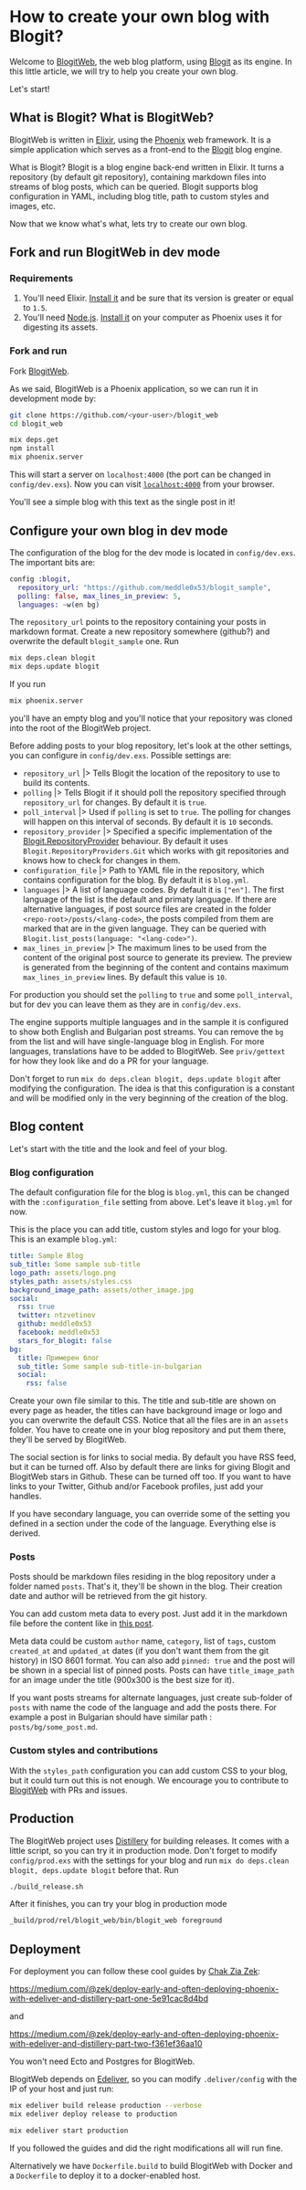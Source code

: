 # How to create your own blog with Blogit?

Welcome to [BlogitWeb](https://github.com/meddle0x53/blogit_web), the web blog platform, using [Blogit](https://github.com/meddle0x53/blogit) as its engine.
In this little article, we will try to help you create your own blog.

Let's start!

## What is Blogit? What is BlogitWeb?

BlogitWeb is written in [Elixir](https://elixir-lang.org/), using the
[Phoenix](http://phoenixframework.org/) web framework. It is a simple application
which serves as a front-end to the [Blogit](https://github.com/meddle0x53/blogit) blog engine.

What is Blogit?
Blogit is a blog engine back-end written in Elixir.
It turns a repository (by default git repository),
containing markdown files into streams of blog posts, which can be queried.
Blogit supports blog configuration in YAML, including blog title, path to custom styles and images, etc.

Now that we know what's what, lets try to create our own blog.

## Fork and run BlogitWeb in dev mode

### Requirements

1. You'll need Elixir. [Install it](https://elixir-lang.org/install.html) and be sure that its version is greater or equal to `1.5`.
2. You'll need [Node.js](https://nodejs.org/en/). [Install it](https://nodejs.org/en/download/) on your computer as Phoenix uses it for digesting its assets.

### Fork and run

Fork [BlogitWeb](https://github.com/meddle0x53/blogit_web).

As we said, BlogitWeb is a Phoenix application, so we can run it in development mode by:
```bash
git clone https://github.com/<your-user>/blogit_web
cd blogit_web

mix deps.get
npm install
mix phoenix.server
```

This will start a server on `localhost:4000` (the port can be changed in `config/dev.exs`).
Now you can visit [`localhost:4000`](http://localhost:4000) from your browser.

You'll see a simple blog with this text as the single post in it!

## Configure your own blog in dev mode

The configuration of the blog for the dev mode is located in `config/dev.exs`.
The important bits are:

```elixir
config :blogit,
  repository_url: "https://github.com/meddle0x53/blogit_sample",
  polling: false, max_lines_in_preview: 5,
  languages: ~w(en bg)
```

The `repository_url` points to the repository containing your posts in markdown format.
Create a new repository somewhere (github?) and overwrite the default `blogit_sample` one.
Run

```bash
mix deps.clean blogit
mix deps.update blogit
```

If you run

```bash
mix phoenix.server
```

you'll have an empty blog and you'll notice that your repository was cloned into the
root of the BlogitWeb project.

Before adding posts to your blog repository, let's look at the other settings, you can configure in `config/dev.exs`.
Possible settings are:

* `repository_url`       |> Tells Blogit the location of the repository to use to build its contents.
* `polling`              |> Tells Blogit if it should poll the repository specified through `repository_url` for changes. By default it is `true`.
* `poll_interval`        |> Used if `polling` is set to `true`. The polling for changes will happen on this interval of seconds. By default it is `10` seconds.
* `repository_provider`  |> Specified a specific implementation of the [Blogit.RepositoryProvider](https://github.com/meddle0x53/blogit/blob/master/lib/blogit/repository_provider.ex) behaviour. By default it uses `Blogit.RepositoryProviders.Git` which works with git repositories and knows how to check for changes in them.
* `configuration_file`   |> Path to YAML file in the repository, which contains configuration for the blog. By default it is `blog.yml`.
* `languages`            |> A list of language codes. By default it is `["en"]`. The first language of the list is the default and primaty language. If there are alternative languages, if post source files are created in the folder `<repo-root>/posts/<lang-code>`, the posts compiled from them are marked that are in the given language. They can be queried with `Blogit.list_posts(language: "<lang-code>")`.
* `max_lines_in_preview` |> The maximum lines to be used from the content of the original post source to generate its preview. The preview is generated from the beginning of the content and contains maximum `max_lines_in_preview` lines. By default this value is `10`.

For production you should set the `polling` to `true` and some `poll_interval`, but for dev you can leave them as they are in `config/dev.exs`.

The engine supports multiple languages and in the sample it is configured to show both English and Bulgarian post streams. You can remove the `bg` from the list
and will have single-language blog in English. For more languages, translations have to be added to BlogitWeb. See `priv/gettext` for how they look like and do a PR for your language.

Don't forget to run `mix do deps.clean blogit, deps.update blogit` after modifying the configuration.
The idea is that this configuration is a constant and will be modified only in the very beginning of the creation of the blog.


## Blog content

Let's start with the title and the look and feel of your blog.

### Blog configuration

The default configuration file for the blog is `blog.yml`, this can be changed with the `:configuration_file` setting from above.
Let's leave it `blog.yml` for now.

This is the place you can add title, custom styles and logo for your blog. This is an example `blog.yml`:

```yaml
title: Sample Blog
sub_title: Some sample sub-title
logo_path: assets/logo.png
styles_path: assets/styles.css
background_image_path: assets/other_image.jpg
social:
  rss: true
  twitter: ntzvetinov
  github: meddle0x53
  facebook: meddle0x53
  stars_for_blogit: false
bg:
  title: Примерен блог
  sub_title: Some sample sub-title-in-bulgarian
  social:
    rss: false
```

Create your own file similar to this. The title and sub-title are shown on every page
as header, the titles can have background image or logo and you can overwrite the default CSS.
Notice that all the files are in an `assets` folder. You have to create one in your blog repository and put them there,
they'll be served by BlogitWeb.

The social section is for links to social media. By default you have RSS feed, but it can be turned off.
Also by default there are links for giving Blogit and BlogitWeb stars in Github. These can be turned off too.
If you want to have links to your Twitter, Github and/or Facebook profiles, just add your handles.

If you have secondary language, you can override some of the setting you defined in a section under the code of the language.
Everything else is derived.

### Posts

Posts should be markdown files residing in the blog repository under a folder named `posts`.
That's it, they'll be shown in the blog. Their creation date and author will be retrieved from the git history.

You can add custom meta data to every post. Just add it in the markdown file before the content like in [this post](https://github.com/meddle0x53/blogit_sample/blob/master/posts/make_your_own_blog.md).

Meta data could be custom `author` name, `category`, list of `tags`, custom `created_at` and `updated_at` dates (if you don't want them from the git history) in ISO 8601 format.
You can also add `pinned: true` and the post will be shown in a special list of pinned posts.
Posts can have `title_image_path` for an image under the title (900x300 is the best size for it).

If you want posts streams for alternate languages, just create sub-folder of `posts` with name the code of the language
and add the posts there. For example a post in Bulgarian should have similar path : `posts/bg/some_post.md`.

### Custom styles and contributions

With the `styles_path` configuration you can add custom CSS to your blog, but it could turn out this is not
enough. We encourage you to contribute to [BlogitWeb](https://github.com/meddle0x53/blogit_web) with PRs and issues.

## Production

The BlogitWeb project uses [Distillery](https://github.com/bitwalker/distillery) for building releases.
It comes with a little script, so you can try it in production mode.
Don't forget to modify `config/prod.exs` with the settings for your blog and run `mix do deps.clean blogit, deps.update blogit` before that.
Run

```bash
./build_release.sh
```

After it finishes, you can try your blog in production mode

```bash
_build/prod/rel/blogit_web/bin/blogit_web foreground
```

## Deployment

For deployment you can follow these cool guides by [Chak Zia Zek](https://zekinteractive.com/):

https://medium.com/@zek/deploy-early-and-often-deploying-phoenix-with-edeliver-and-distillery-part-one-5e91cac8d4bd

and

https://medium.com/@zek/deploy-early-and-often-deploying-phoenix-with-edeliver-and-distillery-part-two-f361ef36aa10

You won't need Ecto and Postgres for BlogitWeb.

BlogitWeb depends on [Edeliver](https://github.com/edeliver/edeliver), so you can modify `.deliver/config` with the IP of your host and just run:

```bash
mix edeliver build release production --verbose
mix edeliver deploy release to production

mix edeliver start production
```

If you followed the guides and did the right modifications all will run fine.

Alternatively we have `Dockerfile.build` to build BlogitWeb with Docker and a `Dockerfile` to deploy it
to a docker-enabled host.
